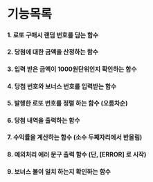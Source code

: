 # 기능목록
#### 1. 로또 구매시 랜덤 번호를 담는 함수
#### 2. 당첨에 대한 금액을 산정하는 함수
#### 3. 입력 받은 금액이 1000원단위인지 확인하는 함수
#### 4. 당첨 번호와 보너스 번호를 입력받는 함수
#### 5. 발행한 로또 번호를 정렬 하는 함수 (오름차순)
#### 6. 당첨 내역을 출력하는 함수
#### 7. 수익률을 계산하는 함수 (소수 두째자리에서 반올림)
#### 8. 예외처리 에러 문구 출력 함수 (단, [ERROR] 로 시작)
#### 9. 보너스 볼이 일치 하는지 확인하는 함수
